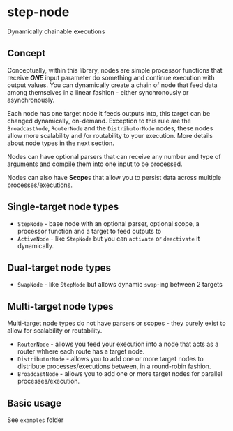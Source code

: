 step-node
===

Dynamically chainable executions

Concept
---

Conceptually, within this library, nodes are simple processor functions that receive ***ONE*** input parameter do something and continue execution with output values. You can dynamically create a chain of node that feed data among themselves in a linear fashion - either synchronously or asynchronously.

Each node has one target node it feeds outputs into, this target can be changed dynamically, on-demand. Exception to this rule are the `BroadcastNode`, `RouterNode` and the `DistributorNode` nodes, these nodes allow more scalability and /or routability to your execution. More details about node types in the next section.

Nodes can have optional parsers that can receive any number and type of arguments and compile them into one input to be processed.

Nodes can also have **Scope**s that allow you to persist data across multiple processes/executions.

Single-target node types
---

- `StepNode` - base node with an optional parser, optional scope, a processor function and a target to feed outputs to
- `ActiveNode` - like `StepNode` but you can `activate` or `deactivate` it dynamically.

Dual-target node types
---

- `SwapNode` - like `StepNode` but allows dynamic `swap`-ing between 2 targets

Multi-target node types
---

Multi-target node types do not have parsers or scopes - they purely exist to allow for scalability or routability.

- `RouterNode` - allows you feed your execution into a node that acts as a router whhere each route has a target node.
- `DistributorNode` - allows you to add one or more target nodes to distribute processes/executions between, in a round-robin fashion.
- `BroadcastNode` - allows you to add one or more target nodes for parallel processes/execution.

Basic usage
---

See `examples` folder

